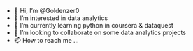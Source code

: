 - 👋 Hi, I’m @Goldenzer0
- 👀 I’m interested in data analytics
- 🌱 I’m currently learning python in coursera & dataquest
- 💞️ I’m looking to collaborate on some data analytics projects 
- 📫 How to reach me ...

<!---
Goldenzer0/Goldenzer0 is a ✨ special ✨ repository because its `README.md` (this file) appears on your GitHub profile.
You can click the Preview link to take a look at your changes.
--->
